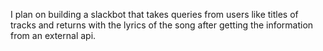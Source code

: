 I plan on building a slackbot that takes queries from users like titles of tracks 
and returns with the lyrics of the song after getting the information from an external api.
